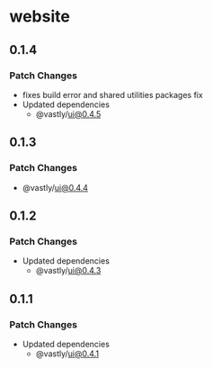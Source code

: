 # website

## 0.1.4

### Patch Changes

- fixes build error and shared utilities packages fix
- Updated dependencies
  - @vastly/ui@0.4.5

## 0.1.3

### Patch Changes

- @vastly/ui@0.4.4

## 0.1.2

### Patch Changes

- Updated dependencies
  - @vastly/ui@0.4.3

## 0.1.1

### Patch Changes

- Updated dependencies
  - @vastly/ui@0.4.1
